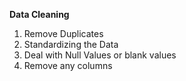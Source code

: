 **Data Cleaning**

1) Remove Duplicates
2) Standardizing the Data
3) Deal with Null Values or blank values
4) Remove any columns
